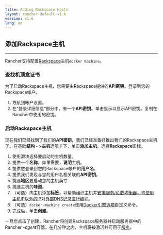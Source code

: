 ```yaml
---
title: Adding Rackspace Hosts
layout: rancher-default-v1.6
version: v1.6
lang: en
---
```


## 添加Rackspace主机

------

Rancher支持配置[Rackspace](http://www.rackspace.com/)主机`docker machine`。

### 查找机顶盒证书

为了启动Rackspace主机，您需要由Rackspace提供的**API密钥**。登录到您的Rackspace帐户。

1. 导航到帐户设置。
2. 在“登录详细信息”部分中，有一个**API密钥**。单击显示以显示API密钥。复制在Rancher中使用的密钥。

### 启动Rackspace主机

现在我们已经找到了我们的**API密钥**，我们已经准备好推出我们的Rackspace主机了。在基础**结构 - >主机**选项卡下，单击**添加主机**。选择**Rackspace**图标。

1. 使用滑块选择要启动的主机数量。
2. 提供一个**名称**，如果需要，**说明**主机。
3. 提供您登录到您的Rackspace帐户的**用户名**。
4. 提供我们发现与您的用户名相关联的**API密钥**。
5. 挑选**地区**要启动您的主机英寸
6. 挑选主机的**味道**。
7. （可选）向主机添加**标签**，以帮助组织主机并[安排服务/负载均衡器，](https://github.com/rancher/rancher.github.io/blob/master/rancher/v1.6/en/hosts/rackspace/%7B%7Bsite.baseurl%7D%7D/rancher/%7B%7Bpage.version%7D%7D/%7B%7Bpage.lang%7D%7D/cattle/scheduling)或[使用主机IP以外的IP](https://github.com/rancher/rancher.github.io/blob/master/rancher/v1.6/en/hosts/rackspace/%7B%7Bsite.baseurl%7D%7D/rancher/%7B%7Bpage.version%7D%7D/%7B%7Bpage.lang%7D%7D/cattle/external-dns-service/#using-a-specific-ip-for-external-dns)对[外部DNS记录进行编程](https://github.com/rancher/rancher.github.io/blob/master/rancher/v1.6/en/hosts/rackspace/%7B%7Bsite.baseurl%7D%7D/rancher/%7B%7Bpage.version%7D%7D/%7B%7Bpage.lang%7D%7D/cattle/external-dns-service/#using-a-specific-ip-for-external-dns)。
8. （可选）`docker-machine create`使用[Docker引擎选项](https://docs.docker.com/machine/reference/create/#specifying-configuration-options-for-the-created-docker-engine)自定义命令。
9. 完成后，单击**创建**。

一旦您点击了创建，Rancher将创建Rackspace服务器并启动服务器中的Rancher *-agent*容器。在几分钟之内，主机将被激活并可用于[服务](https://github.com/rancher/rancher.github.io/blob/master/rancher/v1.6/en/hosts/rackspace/%7B%7Bsite.baseurl%7D%7D/rancher/%7B%7Bpage.version%7D%7D/%7B%7Bpage.lang%7D%7D/cattle/adding-services)。